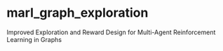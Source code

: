 # marl_graph_exploration
Improved Exploration and Reward Design for Multi-Agent Reinforcement Learning in Graphs
